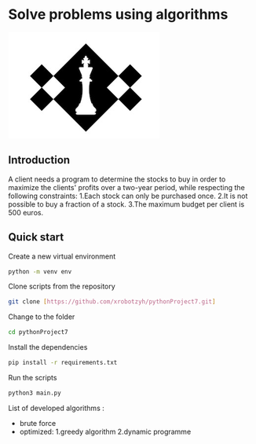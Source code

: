 # Solve problems using algorithms
[![logo_of_chess_program](https://github.com/xrobotzyh/OC_PROJET4/blob/master/resources/chess.jpg "logo_of_chess_program")](https://github.com/xrobotzyh/OC_PROJET4/blob/master/resources/chess.jpg "logo_of_chess_program")

## Introduction
A client needs a program to determine the stocks to buy in order to maximize the clients' profits over a two-year period, while respecting the following constraints:
1.Each stock can only be purchased once.
2.It is not possible to buy a fraction of a stock.
3.The maximum budget per client is 500 euros.

## Quick start

Create a new virtual environment
```bash
python -m venv env
```
Clone scripts from the repository

```bash
git clone [https://github.com/xrobotzyh/pythonProject7.git]
```

Change to the folder
```bash
cd pythonProject7
```
Install the dependencies
```bash
pip install -r requirements.txt
```
Run the scripts
```bash
python3 main.py
```

List of developed algorithms :
- brute force
- optimized: 1.greedy algorithm 2.dynamic programme
